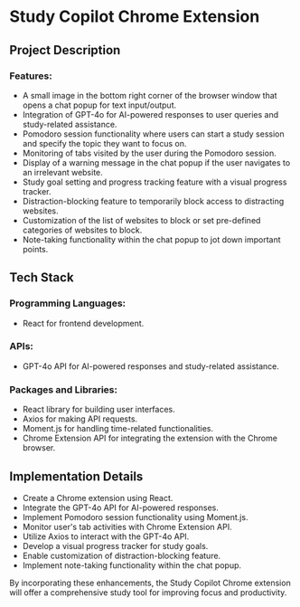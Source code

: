 # Study Copilot Chrome Extension

## Project Description

### Features:
- A small image in the bottom right corner of the browser window that opens a chat popup for text input/output.
- Integration of GPT-4o for AI-powered responses to user queries and study-related assistance.
- Pomodoro session functionality where users can start a study session and specify the topic they want to focus on.
- Monitoring of tabs visited by the user during the Pomodoro session.
- Display of a warning message in the chat popup if the user navigates to an irrelevant website.
- Study goal setting and progress tracking feature with a visual progress tracker.
- Distraction-blocking feature to temporarily block access to distracting websites.
- Customization of the list of websites to block or set pre-defined categories of websites to block.
- Note-taking functionality within the chat popup to jot down important points.

## Tech Stack

### Programming Languages:
- React for frontend development.

### APIs:
- GPT-4o API for AI-powered responses and study-related assistance.

### Packages and Libraries:
- React library for building user interfaces.
- Axios for making API requests.
- Moment.js for handling time-related functionalities.
- Chrome Extension API for integrating the extension with the Chrome browser.

## Implementation Details

- Create a Chrome extension using React.
- Integrate the GPT-4o API for AI-powered responses.
- Implement Pomodoro session functionality using Moment.js.
- Monitor user's tab activities with Chrome Extension API.
- Utilize Axios to interact with the GPT-4o API.
- Develop a visual progress tracker for study goals.
- Enable customization of distraction-blocking feature.
- Implement note-taking functionality within the chat popup.

By incorporating these enhancements, the Study Copilot Chrome extension will offer a comprehensive study tool for improving focus and productivity.